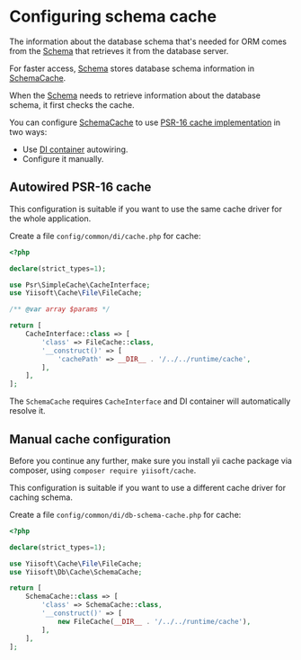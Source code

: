 # Configuring schema cache

The information about the database schema that's needed for ORM comes from
the [Schema](https://github.com/yiisoft/db/blob/master/src/Schema/AbstractSchema.php) that retrieves it from the
database server.

For faster access, [Schema](https://github.com/yiisoft/db/blob/master/src/Schema/AbstractSchema.php) stores database
schema information in [SchemaCache](https://github.com/yiisoft/db/blob/master/src/Cache/SchemaCache.php).

When the [Schema](https://github.com/yiisoft/db/blob/master/src/Schema/AbstractSchema.php) needs
to retrieve information about the database schema, it first checks the cache.

You can configure [SchemaCache](https://github.com/yiisoft/db/blob/master/src/Cache/SchemaCache.php) to use
[PSR-16 cache implementation](https://github.com/php-fig/simple-cache) in two ways:

- Use [DI container](https://github.com/yiisoft/di) autowiring.
- Configure it manually.

## Autowired PSR-16 cache

This configuration is suitable if you want to use the same cache driver for the whole application.

Create a file `config/common/di/cache.php` for cache:

```php
<?php

declare(strict_types=1);

use Psr\SimpleCache\CacheInterface;
use Yiisoft\Cache\File\FileCache;

/** @var array $params */

return [
    CacheInterface::class => [
        'class' => FileCache::class,
        '__construct()' => [
            'cachePath' => __DIR__ . '/../../runtime/cache',
        ],
    ],
];
```

The `SchemaCache` requires `CacheInterface` and DI container will automatically resolve it.

## Manual cache configuration

Before you continue any further, make sure you install yii cache package via composer, using `composer require yiisoft/cache`.

This configuration is suitable if you want to use a different cache driver for caching schema.

Create a file `config/common/di/db-schema-cache.php` for cache:

```php
<?php

declare(strict_types=1);

use Yiisoft\Cache\File\FileCache;
use Yiisoft\Db\Cache\SchemaCache;

return [
    SchemaCache::class => [
        'class' => SchemaCache::class,
        '__construct()' => [
            new FileCache(__DIR__ . '/../../runtime/cache'),
        ],
    ],
];
```
